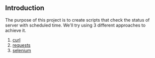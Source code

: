 ## Introduction
The purpose of this project is to create scripts that check the 
status of server with scheduled time. 
We'll try using 3 different approaches to achieve it.
1. [curl](with-curl.py)
2. [requests](with-requests.py)
3. [selenium](with-selenium.py)
